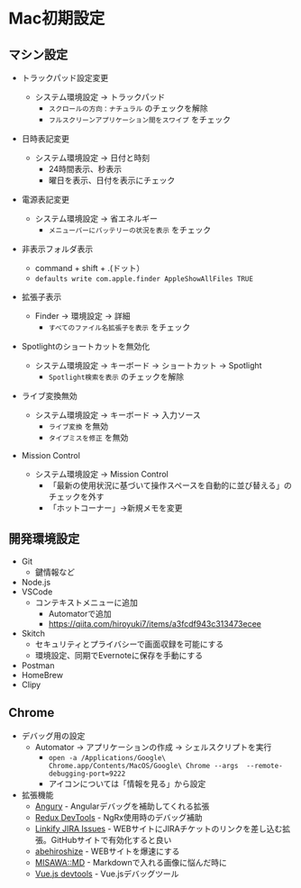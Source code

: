 # Mac初期設定  

## マシン設定  

* トラックパッド設定変更
  * システム環境設定 -> トラックパッド
    * `スクロールの方向：ナチュラル` のチェックを解除
    * `フルスクリーンアプリケーション間をスワイプ` をチェック
* 日時表記変更  
  * システム環境設定 -> 日付と時刻
    * 24時間表示、秒表示
    * 曜日を表示、日付を表示にチェック
* 電源表記変更  
  * システム環境設定 -> 省エネルギー
    * `メニューバーにバッテリーの状況を表示` をチェック
* 非表示フォルダ表示  
  * command + shift + .(ドット）
  * `defaults write com.apple.finder AppleShowAllFiles TRUE`
* 拡張子表示
  * Finder -> 環境設定 -> 詳細
    * `すべてのファイル名拡張子を表示` をチェック
* Spotlightのショートカットを無効化
  * システム環境設定 -> キーボード -> ショートカット -> Spotlight
    * `Spotlight検索を表示` のチェックを解除

* ライブ変換無効
  * システム環境設定 -> キーボード -> 入力ソース
    * `ライブ変換` を無効
    * `タイプミスを修正` を無効
* Mission Control
  * システム環境設定 -> Mission Control
    * 「最新の使用状況に基づいて操作スペースを自動的に並び替える」のチェックを外す
    * 「ホットコーナー」->新規メモを変更

## 開発環境設定  

* Git  
  * 鍵情報など
* Node.js  
* VSCode
  * コンテキストメニューに追加
    * Automatorで追加
    * https://qiita.com/hiroyuki7/items/a3fcdf943c313473ecee
* Skitch
  * セキュリティとプライバシーで画面収録を可能にする
  * 環境設定、同期でEvernoteに保存を手動にする
* Postman
* HomeBrew
* Clipy

## Chrome

* デバッグ用の設定
  * Automator -> アプリケーションの作成 -> シェルスクリプトを実行
    * `open -a /Applications/Google\ Chrome.app/Contents/MacOS/Google\ Chrome --args  --remote-debugging-port=9222`
    * アイコンについては「情報を見る」から設定
* 拡張機能
  * [Angury](https://chrome.google.com/webstore/detail/augury/elgalmkoelokbchhkhacckoklkejnhcd) - Angularデバッグを補助してくれる拡張
  * [Redux DevTools](https://chrome.google.com/webstore/detail/redux-devtools/lmhkpmbekcpmknklioeibfkpmmfibljd?hl=ja) - NgRx使用時のデバッグ補助
  * [Linkify JIRA Issues](https://chrome.google.com/webstore/detail/linkify-jira-issues/ekbbnaokafbanjgmcbllligemhiclbcb) - WEBサイトにJIRAチケットのリンクを差し込む拡張。GitHubサイトで有効化すると良い
  * [abehiroshize](https://chrome.google.com/webstore/detail/abehiroshize/okffapkklocfabdipcgpaiibomcjdopp) - WEBサイトを爆速にする
  * [MISAWA::MD](https://chrome.google.com/webstore/detail/misawamd/legplkhbgdelfceignhcchogkmoflagl?hl=ja) - Markdownで入れる画像に悩んだ時に
  * [Vue.js devtools](https://chrome.google.com/webstore/detail/vuejs-devtools/nhdogjmejiglipccpnnnanhbledajbpd) - Vue.jsデバッグツール


